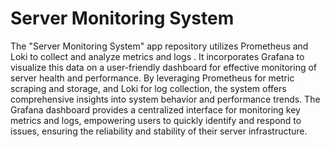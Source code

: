 # Server Monitoring System

The "Server Monitoring System" app repository utilizes Prometheus and Loki to collect and analyze metrics and logs . It incorporates Grafana to visualize this data on a user-friendly dashboard for effective monitoring of server health and performance. By leveraging Prometheus for metric scraping and storage, and Loki for log collection, the system offers comprehensive insights into system behavior and performance trends. The Grafana dashboard provides a centralized interface for monitoring key metrics and logs, empowering users to quickly identify and respond to issues, ensuring the reliability and stability of their server infrastructure.
